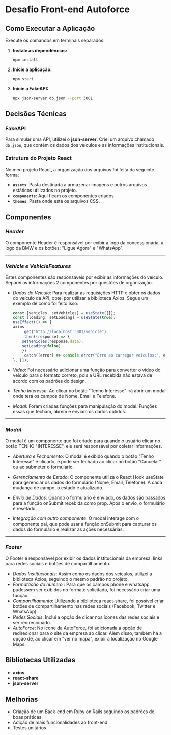# Desafio Front-end Autoforce

## Como Executar a Aplicação

Execute os comandos em terminais separados:

1. **Instale as dependências:**
    ```bash
    npm install
    ```

2. **Inicie a aplicação:**

    ```bash
    npm start
    ```

3. **Inicie a FakeAPI:**

    ```bash
    npx json-server db.json --port 3001
    ```

## Decisões Técnicas

### FakeAPI

Para simular uma API, utilizei o **json-server**. Criei um arquivo chamado `db.json`, que contém os dados dos veículos e as informações institucionais.

### Estrutura do Projeto React

No meu projeto React, a organização dos arquivos foi feita da seguinte forma:

- **`assets`**: Pasta destinada a armazenar imagens e outros arquivos estáticos utilizados no projeto.
- **`components`**: Aqui ficam os componentes criados
- **`themes`**: Pasta onde está os arquivos CSS.


## Componentes

### *Header*

O componente Header é responsável por exibir a logo da concessionária, a logo da BMW e os botões: "Ligue Agora" e "WhatsApp".

---
### *Vehicle e VehicleFeatures*
Estes componentes são responsáveis por exibir as informações do veículo. Separei as informações 2 componentes por questões de organização.

- *Dados do Veículo*: Para realizar as requisições HTTP e obter os dados do veículo da API, optei por utilizar a biblioteca Axios. Segue um exemplo de como foi feito isso:
    ```javascript
    const [vehicles, setVehicles] = useState([]);
    const [loading, setLoading] = useState(true);
    useEffect(() => {
    axios
        .get("http://localhost:3001/vehicle")
        .then((response) => {
        setVehicles(response.data);
        setLoading(false);
        })
        .catch((error) => console.error("Erro ao carregar veículos:", error));
    }, []);
    ```
- *Vídeo*: Foi necessário adicionar uma função para converter o vídeo do veículo para o formato correto, pois a URL recebida não estava de acordo com os padrões do design.

- *Tenho Interesse*: Ao clicar no botão "Tenho Interesse" irá abrir um modal onde terá os campos de Nome, Email e Telefone.

- *Modal*: Foram criadas funções para manipulação do modal. Funções essas que fecham, abrem e enviam os dados obtidos.

---

### *Modal*
O modal é um componente que foi criado para quando o usuário clicar no botão TENHO "INTERESSE", ele será responsável por coletar informações.

- *Abertura e Fechamento*: O modal é exibido quando o botão "Tenho Interesse" é clicado, e pode ser fechado ao clicar no botão "Cancelar" ou ao submeter o formulário.
  
- *Gerenciamento de Estado*: O componente utiliza o React Hook useState para gerenciar os dados do formulário (Nome, Email, Telefone). A cada mudança de campo, o estado é atualizado.

- *Envio de Dados*: Quando o formulário é enviado, os dados são passados para a função onSubmit recebida como prop. Após o envio, o formulário é resetado.

- *Integração com outro componente*: O modal interage com o componente pai, que pode usar a função onSubmit para capturar os dados do formulário e realizar as ações necessárias.

---

### *Footer*
O Footer é responsável por exibir os dados institucionais da empresa, links para redes sociais e botões de compartilhamento.

- *Dados Institucionais*: Assim como os dados dos veículos, utilizei a biblioteca Axios, seguindo o mesmo padrão no projeto.
-  *Formatação do número* : Para que os campos phone e whatsapp pudessem ser exibidos no formato solicitado, foi necessário criar uma função.
- *Compartilhamento*: Utilizando a biblioteca react-share, foi possível criar botões de compartilhamento nas redes sociais (Facebook, Twitter e WhatsApp). 
- *Redes Sociais*: Inclui a opção de clicar nos ícones das redes sociais e ser redirecionado.
- *AutoForce*: No ícone da AutoForce, foi adicionada a opção de redirecionar para o site da empresa ao clicar. Além disso, também há a opção de, ao clicar em "ver no mapa", exibir a localização no Google Maps.

## Bibliotecas Utilizadas

- **axios**
- **react-share**
- **json-server**



## Melhorias
- Criação de um Back-end em Ruby on Rails seguindo os padrões de boas práticas.
- Adição de mais funcionalidades ao front-end
- Testes unitários
